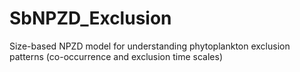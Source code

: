 # SbNPZD_Exclusion
Size-based NPZD model for understanding phytoplankton exclusion patterns (co-occurrence and exclusion time scales)

